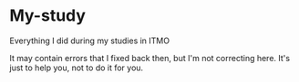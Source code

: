 # My-study
Everything I did during my studies in ITMO

It may contain errors that I fixed back then, but I'm not correcting here. It's just to help you, not to do it for you.
